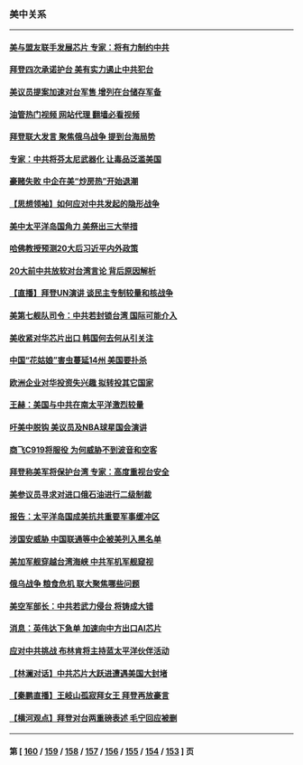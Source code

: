 ### 美中关系
---
#### [美与盟友联手发展芯片 专家：将有力制约中共](../../pages/nf1412576/n13830450.md?09230445) 
#### [拜登四次承诺护台 美有实力遏止中共犯台](../../pages/nf1412576/n13830332.md?09230445) 
#### [美议员提案加速对台军售 增列在台储存军备](../../pages/nf1412576/n13830483.md?09230445) 
#### [油管热门视频 网站代理 翻墙必看视频](http://209.222.30.114:81/youtube.html?09230445)
#### [拜登联大发言 聚焦俄乌战争 提到台海局势](../../pages/nf1412576/n13830351.md?09230445) 
#### [专家：中共将芬太尼武器化 让毒品泛滥美国](../../pages/nf1412576/n13829990.md?09230445) 
#### [豪赌失败 中企在美“炒房热”开始退潮](../../pages/nf1412576/n13829886.md?09230445) 
#### [【思想领袖】如何应对中共发起的隐形战争](../../pages/nf1412576/n13810274.md?09230445) 
#### [美中太平洋岛国角力 美祭出三大举措](../../pages/nf1412576/n13829861.md?09230445) 
#### [哈佛教授预测20大后习近平内外政策](../../pages/nf1412576/n13829176.md?09230445) 
#### [20大前中共放软对台湾言论 背后原因解析](../../pages/nf1412576/n13829842.md?09230445) 
#### [【直播】拜登UN演讲 谈民主专制较量和核战争](../../pages/nf1412576/n13829827.md?09230445) 
#### [美第七舰队司令：中共若封锁台湾 国际可能介入](../../pages/nf1412576/n13829091.md?09230445) 
#### [美收紧对华芯片出口 韩国何去何从引关注](../../pages/nf1412576/n13829752.md?09230445) 
#### [中国“花姑娘”害虫蔓延14州 美国要扑杀](../../pages/nf1412576/n13829751.md?09230445) 
#### [欧洲企业对华投资失兴趣 拟转投其它国家](../../pages/nf1412576/n13829495.md?09230445) 
#### [王赫：美国与中共在南太平洋激烈较量](../../pages/nf1412576/n13829445.md?09230445) 
#### [吁美中脱钩 美议员及NBA球星国会演讲](../../pages/nf1412576/n13829285.md?09230445) 
#### [商飞C919将服役 为何威胁不到波音和空客](../../pages/nf1412576/n13829235.md?09230445) 
#### [拜登称美军将保护台湾 专家：高度重视台安全](../../pages/nf1412576/n13829215.md?09230445) 
#### [美参议员寻求对进口俄石油进行二级制裁](../../pages/nf1412576/n13829145.md?09230445) 
#### [报告：太平洋岛国成美抗共重要军事缓冲区](../../pages/nf1412576/n13829074.md?09230445) 
#### [涉国安威胁 中国联通等中企被美列入黑名单](../../pages/nf1412576/n13829142.md?09230445) 
#### [美加军舰穿越台湾海峡 中共军机军舰窥视](../../pages/nf1412576/n13829135.md?09230445) 
#### [俄乌战争 粮食危机 联大聚焦哪些问题](../../pages/nf1412576/n13828959.md?09230445) 
#### [美空军部长：中共若武力侵台 将铸成大错](../../pages/nf1412576/n13828838.md?09230445) 
#### [消息：英伟达下急单 加速向中方出口AI芯片](../../pages/nf1412576/n13828761.md?09230445) 
#### [应对中共挑战 布林肯将主持蓝太平洋伙伴活动](../../pages/nf1412576/n13828634.md?09230445) 
#### [【林澜对话】中共芯片大跃进遭遇美国大封堵](../../pages/nf1412576/n13828546.md?09230445) 
#### [【秦鹏直播】王岐山孤寂拜女王 拜登再放豪言](../../pages/nf1412576/n13828536.md?09230445) 
#### [【横河观点】拜登对台两重磅表述 毛宁回应被删](../../pages/nf1412576/n13828519.md?09230445) 

---
#### 第 [ [160](./160.md?09230445) / [159](./159.md?09230445) / [158](./158.md?09230445) / [157](./157.md?09230445) / [156](./156.md?09230445) / [155](./155.md?09230445) / [154](./154.md?09230445) / [153](./153.md?09230445) ] 页
